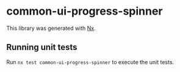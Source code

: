 # common-ui-progress-spinner

This library was generated with [Nx](https://nx.dev).

## Running unit tests

Run `nx test common-ui-progress-spinner` to execute the unit tests.
